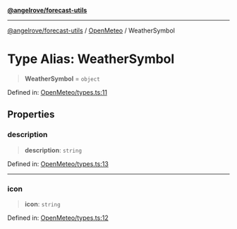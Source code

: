 [**@angelrove/forecast-utils**](../../README.md)

***

[@angelrove/forecast-utils](../../README.md) / [OpenMeteo](../README.md) / WeatherSymbol

# Type Alias: WeatherSymbol

> **WeatherSymbol** = `object`

Defined in: [OpenMeteo/types.ts:11](https://github.com/angelrove/forecast-utils/blob/b7c12bb7f7fd8b0f16ad79c98200e7acfce43653/src/OpenMeteo/types.ts#L11)

## Properties

### description

> **description**: `string`

Defined in: [OpenMeteo/types.ts:13](https://github.com/angelrove/forecast-utils/blob/b7c12bb7f7fd8b0f16ad79c98200e7acfce43653/src/OpenMeteo/types.ts#L13)

***

### icon

> **icon**: `string`

Defined in: [OpenMeteo/types.ts:12](https://github.com/angelrove/forecast-utils/blob/b7c12bb7f7fd8b0f16ad79c98200e7acfce43653/src/OpenMeteo/types.ts#L12)
